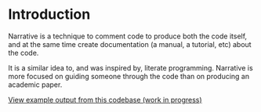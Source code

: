 # Introduction

Narrative is a technique to comment code to produce both the code itself, and at the same time create documentation (a manual, a tutorial, etc) about the code.

It is a similar idea to, and was inspired by, literate programming. Narrative is more focused on guiding someone through the code than on producing an academic paper.

[View example output from this codebase (work in progress)](testdata/manual.pdf)
